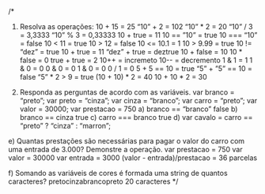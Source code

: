 
/* 
1. Resolva as operações:
10 + 15 = 25
“10” + 2 = 102
“10” * 2 = 20
“10” / 3 = 3,3333
“10” % 3 = 0,33333
10 + true = 11
10 == ”10” = true
10 === “10” = false
10 < 11 = true
10 > 12 = false
10 <= 10.1 = 1
10 > 9.99 = true
10 != “dez” = true
10 + true = 11
“dez” + true = deztrue
10 + false = 10
10 * false = 0
true + true = 2
10++ = incremeto
10-- = decremento
1 & 1 = 1
1 & 0 = 0
0 & 0 = 0
1 & 0 = 0
0 / 1 = 0
5 + 5 == 10 = true
“5” + ”5” == 10 = false
“5” * 2 > 9 = true
(10 + 10) * 2 = 40
10 + 10 * 2 = 30


2. Responda as perguntas de acordo com as variáveis.
var branco = “preto”;
var preto = “cinza”;
var cinza = “branco”;
var carro = “preto”;
var valor = 30000;
var prestacao = 750
a) branco == “branco”
false
b) branco == cinza
true
c) carro === branco
true
d) var cavalo = carro == “preto” ? “cinza” : “marron”;

e) Quantas prestações são necessárias para pagar o valor do carro com uma entrada
de 3.000? Demonstre a operação.
var prestacao = 750
var valor = 30000
var entrada = 3000
 (valor - entrada)/prestacao = 36 parcelas

f) Somando as variáveis de cores é formada uma string de quantos caracteres?
pretocinzabrancopreto 20 caracteres 
*/
